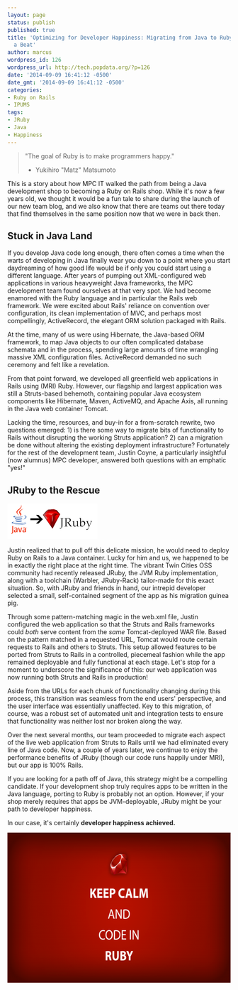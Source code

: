```yaml
---
layout: page
status: publish
published: true
title: 'Optimizing for Developer Happiness: Migrating from Java to Ruby Without Missing
  a Beat'
author: marcus
wordpress_id: 126
wordpress_url: http://tech.popdata.org/?p=126
date: '2014-09-09 16:41:12 -0500'
date_gmt: '2014-09-09 16:41:12 -0500'
categories:
- Ruby on Rails
- IPUMS
tags:
- JRuby
- Java
- Happiness
---
```


>"The goal of Ruby is to make programmers happy."
> - Yukihiro "Matz" Matsumoto

This is a story about how MPC IT walked the path from being a Java development shop to becoming a Ruby on Rails shop.  While it's now a few years old, we thought it would be a fun tale to share during the launch of our new team blog, and we also know that there are teams out there today that find themselves in the same position now that we were in back then.

## Stuck in Java Land

If you develop Java code long enough, there often comes a time when the warts of developing in Java finally wear you down to a point where you start daydreaming of how good life would be if only you could start using a different language.  After years of pumping out XML-configured web applications in various heavyweight Java frameworks, the MPC development team found ourselves at that very spot.  We had become enamored with the Ruby language and in particular the Rails web framework. We were excited about Rails' reliance on convention over configuration, its clean implementation of MVC, and perhaps most compellingly, ActiveRecord, the elegant ORM solution packaged with Rails.

At the time, many of us were using Hibernate, the Java-based ORM framework, to map Java objects to our often complicated database schemata and in the process, spending large amounts of time wrangling massive XML configuration files. ActiveRecord demanded no such ceremony and felt like a revelation.

From that point forward, we developed all greenfield web applications in Rails using (MRI) Ruby. However, our flagship and largest application was still a Struts-based behemoth, containing popular Java ecosystem components like Hibernate, Maven, ActiveMQ, and Apache Axis, all running in the Java web container Tomcat.

Lacking the time, resources, and buy-in for a from-scratch rewrite, two questions emerged: 1) is there some way to migrate bits of functionality to Rails without disrupting the working Struts application? 2) can a migration be done without altering the existing deployment infrastructure? Fortunately for the rest of the development team, Justin Coyne, a particularly insightful (now alumnus) MPC developer, answered both questions with an emphatic "yes!"

## JRuby to the Rescue

<a href="/images/from_wp/java_jruby1.png"><img class="alignright wp-image-128 size-full" src="/images/from_wp/java_jruby1.png" alt="Java to Jruby" width="203" height="80" /></a>

Justin realized that to pull off this delicate mission, he would need to deploy Ruby on Rails to a Java container. Lucky for him and us, we happened to be in exactly the right place at the right time.  The vibrant Twin Cities OSS community had recently released JRuby, the JVM Ruby implementation, along with a toolchain (Warbler, JRuby-Rack) tailor-made for this exact situation. So, with JRuby and friends in hand, our intrepid developer selected a small, self-contained segment of the app as his migration guinea pig.

Through some pattern-matching magic in the web.xml file, Justin configured the web application so that the Struts and Rails frameworks could <em>both</em> serve content from the <em>same</em> Tomcat-deployed WAR file. Based on the pattern matched in a requested URL, Tomcat would route certain requests to Rails and others to Struts. This setup allowed features to be ported from Struts to Rails in a controlled, piecemeal fashion while the app remained deployable and fully functional at each stage.  Let's stop for a moment to underscore the significance of this: our web application was now running both Struts and Rails in production!

Aside from the URLs for each chunk of functionality changing during this process, this transition was seamless from the end users' perspective, and the user interface was essentially unaffected. Key to this migration, of course, was a robust set of automated unit and integration tests to ensure that functionality was neither lost nor broken along the way.

Over the next several months, our team proceeded to migrate each aspect of the live web application from Struts to Rails until we had eliminated every line of Java code. Now, a couple of years later, we continue to enjoy the performance benefits of JRuby (though our code runs happily under MRI), but our app is 100% Rails.

If you are looking for a path off of Java, this strategy might be a compelling candidate.  If your development shop truly requires apps to be written in the Java language, porting to Ruby is probably not an option. However, if your shop merely requires that apps be JVM-deployable, JRuby might be your path to developer happiness.

In our case, it's certainly <strong>developer happiness achieved.</strong>

<a href="/images/from_wp/keep-calm-code-in-ruby-e1411412083867.png"><img class="alignnone size-full wp-image-140" src="/images/from_wp/keep-calm-code-in-ruby-e1411412083867.png" alt="keep-calm-code-in-ruby" width="600" height="338" /></a>

